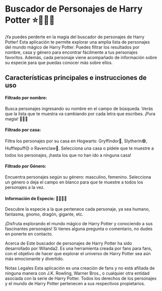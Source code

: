 # Buscador de Personajes de Harry Potter ⭐🧙‍♂️🌙
¡Ya puedes perderte en la magia del buscador de personajes de Harry Potter! Esta aplicación te permite explorar una amplia lista de personajes del mundo mágico de Harry Potter. Puedes filtrar los resultados por nombre, casa y género para encontrar fácilmente a tus personajes favoritos. Además, cada personaje viene acompañado de información sobre su especie para que puedas conocer más sobre ellos.

## Características principales e instrucciones de uso
#### Filtrado por nombre:
Busca personajes ingresando su nombre en el campo de búsqueda. Verás que la lista que te muestra va cambiando por cada letra que escribes. ¡Pura magia! 🌟🌟🌟
#### Filtrado por casa:
Filtra los personajes por su casa en Hogwarts: Gryffindor🔴, Slytherin🟢, Hufflepuff🟡 o Ravenclaw🔵. Selecciona una casa o pídele que te muestre a todos los personajes, ¡hasta los que no han ido a ninguna casa!
#### Filtrado por Género:
Encuentra personajes según su género: masculino, femenino. Selecciona un género o deja el campo en blanco para que te muestre a todos los personajes a la vez.
#### Información de Especie: 👻🐉🧛‍♀️
Descubre la especie a la que pertenece cada personaje, ya sea humano, fantasma, gnomo, dragón, gigante, etc.

¡Disfruta explorando el mundo mágico de Harry Potter y conociendo a sus fascinantes personajes! Si tienes alguna pregunta o comentario, no dudes en ponerte en contacto.

Acerca de
Este buscador de personajes de Harry Potter ha sido desarrollado por Wilanda2. Es una herramienta creada por fans para fans, con el objetivo de hacer que explorar el universo de Harry Potter sea aún más emocionante y divertido.

Notas Legales
Esta aplicación es una creación de fans y no está afiliada de ninguna manera con J.K. Rowling, Warner Bros., o cualquier otra entidad asociada con la serie de Harry Potter. Todos los derechos de los personajes y el mundo de Harry Potter pertenecen a sus respectivos propietarios.

